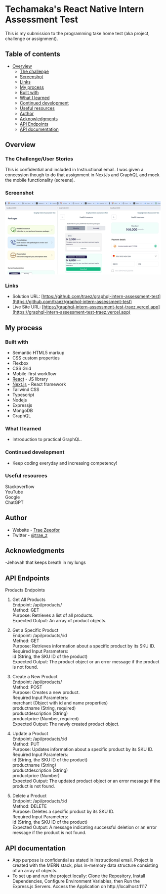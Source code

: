 # Techamaka's React Native Intern Assessment Test

This is my submission to the programming take home test (aka project, challenge or assignment). 

## Table of contents

- [Overview](#overview)
  - [The challenge](#the-challenge)
  - [Screenshot](#screenshot)
  - [Links](#links)
  - [My process](#my-process)
  - [Built with](#built-with)
  - [What I learned](#what-i-learned)
  - [Continued development](#continued-development)
  - [Useful resources](#useful-resources)
  - [Author](#author)
  - [Acknowledgments](#acknowledgments)
  - [API Endpoints](#api-endpoints)
  - [API documentation](#api-documentation)

## Overview

### The Challenge/User Stories

This is confidential and included in Instructional email. 
I was given a concession though to do that assignment in NextJs and GraphQL and mock the mobile functionality (screens).

### Screenshot

![](/public/images/screenshot-desktop.png)

### Links

- Solution URL: [https://github.com/traez/graphql-intern-assessment-test](https://github.com/traez/graphql-intern-assessment-test)
- Live Site URL: [https://graphql-intern-assessment-test-traez.vercel.app](https://graphql-intern-assessment-test-traez.vercel.app)

## My process

### Built with

- Semantic HTML5 markup 
- CSS custom properties 
- Flexbox 
- CSS Grid 
- Mobile-first workflow 
- [React](https://reactjs.org/) - JS library 
- [Next.js](https://nextjs.org/) - React framework  
- Tailwind CSS  
- Typescript 
- Nodejs
- Expressjs
- MongoDB
- GraphQL

### What I learned

- Introduction to practical GraphQL. 

### Continued development

- Keep coding everyday and increasing competency!

### Useful resources

Stackoverflow  
YouTube  
Google  
ChatGPT

## Author

- Website - [Trae Zeeofor](https://github.com/traez)
- Twitter - [@trae_z](https://twitter.com/trae_z)

## Acknowledgments
 
-Jehovah that keeps breath in my lungs 

## API Endpoints
Products Endpoints  

1. Get All Products  
Endpoint: /api/products/  
Method: GET  
Purpose: Retrieves a list of all products.  
Expected Output: An array of product objects.  

2. Get a Specific Product  
Endpoint: /api/products/:id  
Method: GET  
Purpose: Retrieves information about a specific product by its SKU ID.  
Required Input Parameters:  
id (String, the SKU ID of the product)  
Expected Output: The product object or an error message if the product is not found.  

3. Create a New Product  
Endpoint: /api/products/  
Method: POST  
Purpose: Creates a new product.  
Required Input Parameters:  
merchant (Object with id and name properties)  
productname (String, required)  
productdescription (String)  
productprice (Number, required)  
Expected Output: The newly created product object.  

4. Update a Product  
Endpoint: /api/products/:id  
Method: PUT  
Purpose: Updates information about a specific product by its SKU ID.  
Required Input Parameters:  
id (String, the SKU ID of the product)  
productname (String)  
productdescription (String)  
productprice (Number)  
Expected Output: The updated product object or an error message if the product is not found.  

5. Delete a Product  
Endpoint: /api/products/:id  
Method: DELETE  
Purpose: Deletes a specific product by its SKU ID.  
Required Input Parameters:  
id (String, the SKU ID of the product)  
Expected Output: A message indicating successful deletion or an error message if the product is not found.  

## API documentation
- App purpose is confidential as stated in Instructional email. Project is created with the MERN stack, plus in-memory data structure consisting of an array of objects.   
- To set up and run the project locally: Clone the Repository, Install Dependencies, Configure Environment Variables, then Run the Express.js Servers. Access the Application on http://localhost:1117
